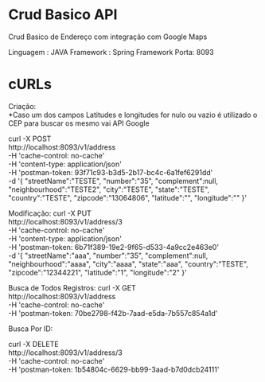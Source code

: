 # Crud Basico API

Crud Basico de Endereço com integração com Google Maps

Linguagem : JAVA
Framework : Spring Framework
Porta: 8093


# cURLs

Criação: \
*Caso um dos campos Latitudes e longitudes for nulo ou vazio é utilizado o CEP para buscar os mesmo vai API Google

curl -X POST \
  http://localhost:8093/v1/address \
  -H 'cache-control: no-cache' \
  -H 'content-type: application/json' \
  -H 'postman-token: 93f71c93-b3d5-2b17-bc4c-6a1fef6291dd' \
  -d '{
"streetName":"TESTE",
"number":"35",
"complement":null,
"neighbourhood":"TESTE2",
"city":"TESTE",
"state":"TESTE",
"country":"TESTE",
"zipcode":"13064806",
"latitude":"",
"longitude":""
}'

Modificação:
curl -X PUT \
  http://localhost:8093/v1/address/3 \
  -H 'cache-control: no-cache' \
  -H 'content-type: application/json' \
  -H 'postman-token: 6b71f389-19e2-9f65-d533-4a9cc2e463e0' \
  -d '{
"streetName":"aaa",
"number":"35",
"complement":null,
"neighbourhood":"aaaa",
"city":"aaaa",
"state":"aaa",
"country":"TESTE",
"zipcode":"12344221",
"latitude":"1",
"longitude":"2"
}'

Busca de Todos Registros:
curl -X GET \
  http://localhost:8093/v1/address \
  -H 'cache-control: no-cache' \
  -H 'postman-token: 70be2798-f42b-7aad-e5da-7b557c854a1d'
  
  Busca Por ID:
  
  curl -X DELETE \
  http://localhost:8093/v1/address/3 \
  -H 'cache-control: no-cache' \
  -H 'postman-token: 1b54804c-6629-bb99-3aad-b7d0dcb24111'
  



